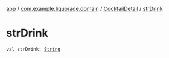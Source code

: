 [app](../../index.md) / [com.example.liquorade.domain](../index.md) / [CocktailDetail](index.md) / [strDrink](./str-drink.md)

# strDrink

`val strDrink: `[`String`](https://kotlinlang.org/api/latest/jvm/stdlib/kotlin/-string/index.html)
